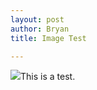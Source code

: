 ```yaml
---
layout: post
author: Bryan
title: Image Test

---
```

![](/7a8cd639-3111-45d2-81d9-53ca4d749fa5-screen-shot-2020-12-16-at-83903-am.jpeg)This is a test.